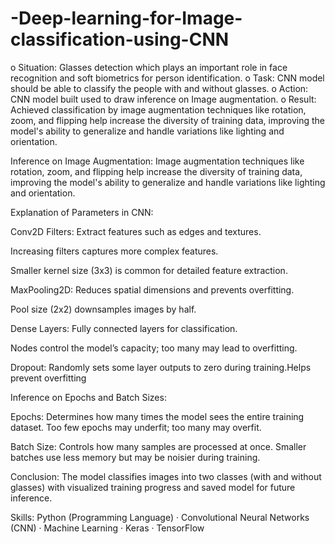 # -Deep-learning-for-Image-classification-using-CNN

o Situation: Glasses detection which plays an important role in face recognition and soft biometrics for person identification.
o Task: CNN model should be able to classify the people with and without glasses.
o Action: CNN model built used to draw inference on Image augmentation.
o Result: Achieved classification by image augmentation techniques like rotation, zoom, and flipping help increase the diversity of training data, improving the model's ability to generalize and handle variations like lighting and orientation.

Inference on Image Augmentation:
Image augmentation techniques like rotation, zoom, and flipping help increase the diversity of training data, improving the model's ability to generalize and handle variations like lighting and orientation.

Explanation of Parameters in CNN:

Conv2D Filters: Extract features such as edges and textures.

Increasing filters captures more complex features.

Smaller kernel size (3x3) is common for detailed feature extraction.

MaxPooling2D: Reduces spatial dimensions and prevents overfitting.

Pool size (2x2) downsamples images by half.

Dense Layers: Fully connected layers for classification.

Nodes control the model’s capacity; too many may lead to overfitting.

Dropout: Randomly sets some layer outputs to zero during training.Helps prevent overfitting

Inference on Epochs and Batch Sizes:

Epochs: Determines how many times the model sees the entire training dataset. Too few epochs may underfit; too many may overfit.

Batch Size: Controls how many samples are processed at once. Smaller batches use less memory but may be noisier during training.

Conclusion:
The model classifies images into two classes (with and without glasses) with visualized training progress and saved model for future inference.


Skills: Python (Programming Language) · Convolutional Neural Networks (CNN) · Machine Learning · Keras · TensorFlow
